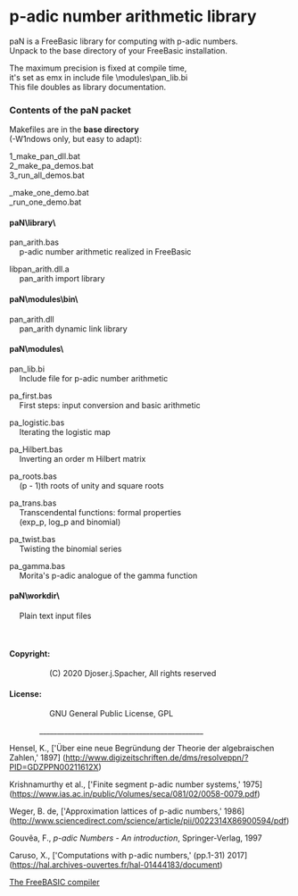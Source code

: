 p-adic number arithmetic library  
 ==============================
paN is a FreeBasic library for computing with p-adic numbers.  
Unpack to the base directory of your FreeBasic installation.  
  
The maximum precision is fixed at compile time,  
it's set as emx in include file \modules\pan_lib.bi  
This file doubles as library documentation.  
  
  
### Contents of the paN packet  
  
  
Makefiles are in the **base directory**  
(-W1ndows only, but easy to adapt):  
  
1_make_pan_dll.bat  
2_make_pa_demos.bat  
3_run_all_demos.bat  
  
\_make_one_demo.bat  
\_run_one_demo.bat  
  
  
#### paN\library\  
  
pan_arith.bas  
  p-adic number arithmetic realized in FreeBasic  
  
libpan_arith.dll.a  
  pan_arith import library  
  
  
#### paN\modules\bin\  
  
pan_arith.dll  
  pan_arith dynamic link library  
  
#### paN\modules\  
  
pan_lib.bi  
  Include file for p-adic number arithmetic  
  
pa_first.bas  
  First steps: input conversion and basic arithmetic  
  
pa_logistic.bas  
  Iterating the logistic map  
  
pa_Hilbert.bas  
  Inverting an order m Hilbert matrix  
  
pa_roots.bas  
  (p - 1)th roots of unity and square roots  
  
pa_trans.bas  
  Transcendental functions: formal properties  
  (exp_p, log_p and binomial)  
  
pa_twist.bas  
  Twisting the binomial series  
  
pa_gamma.bas  
  Morita's p-adic analogue of the gamma function  
  
  
#### paN\workdir\  
  Plain text input files  
  
   
  
#### Copyright:  
        (C) 2020 Djoser.j.Spacher, All rights reserved  
  
#### License:  
        GNU General Public License, GPL  
  
      ______________________________________________  
  
Hensel, K., ['Über eine neue Begründung der Theorie der algebraischen Zahlen,' 1897]
(http://www.digizeitschriften.de/dms/resolveppn/?PID=GDZPPN00211612X)  
  
Krishnamurthy et al., ['Finite segment p-adic number systems,' 1975]
(https://www.ias.ac.in/public/Volumes/seca/081/02/0058-0079.pdf)  
  
Weger, B. de, ['Approximation lattices of p-adic numbers,' 1986]
(http://www.sciencedirect.com/science/article/pii/0022314X86900594/pdf)  
  
Gouvêa, F., *p-adic Numbers - An introduction*, Springer-Verlag, 1997  
  
Caruso, X., ['Computations with p-adic numbers,' (pp.1-31) 2017]
(https://hal.archives-ouvertes.fr/hal-01444183/document)  
  
[The FreeBASIC compiler](https://sourceforge.net/projects/fbc/files/)  
  
